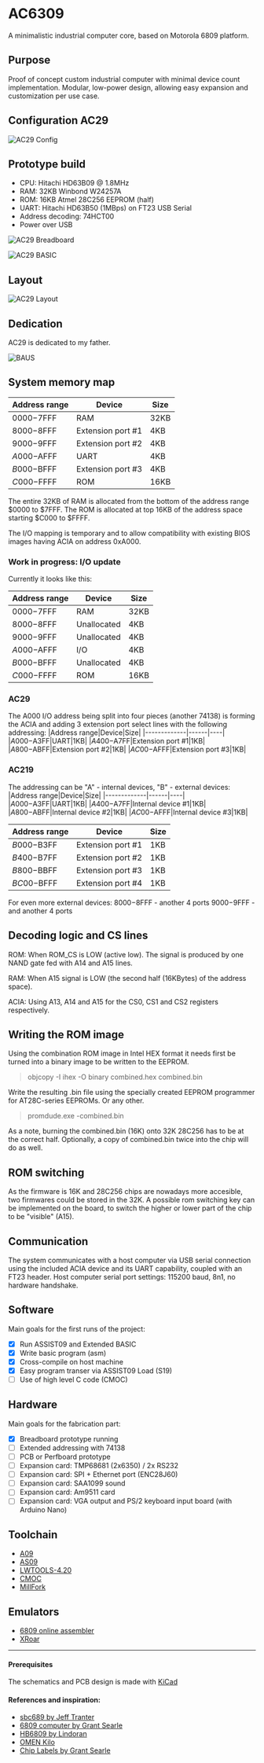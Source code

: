 # AC6309
A minimalistic industrial computer core, based on Motorola 6809 platform.

## Purpose
Proof of concept custom industrial computer with minimal device count implementation. Modular, low-power design, allowing easy expansion and customization per use case.

## Configuration AC29
![AC29 Config](Images/AC29_config.PNG)

## Prototype build 
* CPU: Hitachi HD63B09 @ 1.8MHz
* RAM: 32KB Winbond W24257A
* ROM: 16KB Atmel 28C256 EEPROM (half)
* UART: Hitachi HD63B50 (1MBps) on FT23 USB Serial
* Address decoding: 74HCT00
* Power over USB

![AC29 Breadboard](Images/AC29_Breadboard.jpg)

![AC29 BASIC](Images/AC29_BASIC.jpg)

## Layout
![AC29 Layout](Images/AC29_layout.PNG)

## Dedication
AC29 is dedicated to my father.

![BAUS](Images/bauscii.png)

## System memory map
|Address range|Device|Size|
|-------------|------|----|
|$0000-$7FFF|RAM|32KB|
|$8000-$8FFF|Extension port #1|4KB|
|$9000-$9FFF|Extension port #2|4KB|
|$A000-$AFFF|UART|4KB|
|$B000-$BFFF|Extension port #3|4KB|
|$C000-$FFFF|ROM|16KB|

The entire 32KB of RAM is allocated from the bottom of the address range $0000 to $7FFF.
The ROM is allocated at top 16KB of the address space starting $C000 to $FFFF.

The I/O mapping is temporary and to allow compatibility with existing BIOS images having ACIA on address 0xA000. 

### Work in progress: I/O update

Currently it looks like this:

|Address range|Device|Size|
|-------------|------|----|
|$0000-$7FFF|RAM|32KB|
|$8000-$8FFF|Unallocated|4KB|
|$9000-$9FFF|Unallocated|4KB|
|$A000-$AFFF|I/O|4KB|
|$B000-$BFFF|Unallocated|4KB|
|$C000-$FFFF|ROM|16KB|

### AC29
The A000 I/O address being split into four pieces (another 74138) is forming the ACIA and adding 3 extension port select lines with the following addressing:
|Address range|Device|Size|
|-------------|------|----|
|$A000-$A3FF|UART|1KB|
|$A400-$A7FF|Extension port #1|1KB|
|$A800-$ABFF|Extension port #2|1KB|
|$AC00-$AFFF|Extension port #3|1KB|

### AC219
The addressing can be "A" - internal devices, "B" - external devices:
|Address range|Device|Size|
|-------------|------|----|
|$A000-$A3FF|UART|1KB|
|$A400-$A7FF|Internal device #1|1KB|
|$A800-$ABFF|Internal device #2|1KB|
|$AC00-$AFFF|Internal device #3|1KB|

|Address range|Device|Size|
|-------------|------|----|
|$B000-$B3FF|Extension port #1|1KB|
|$B400-$B7FF|Extension port #2|1KB|
|$B800-$BBFF|Extension port #3|1KB|
|$BC00-$BFFF|Extension port #4|1KB|

For even more external devices:
$8000-$8FFF - another 4 ports
$9000-$9FFF - and another 4 ports


## Decoding logic and CS lines
ROM: When ROM_CS is LOW (active low). The signal is produced by one NAND gate fed with A14 and A15 lines.

RAM: When A15 signal is LOW (the second half (16KBytes) of the address space).

ACIA: Using A13, A14 and A15 for the CS0, CS1 and CS2 registers respectively.


## Writing the ROM image
Using the combination ROM image in Intel HEX format it needs first be turned into a binary image to be written to the EEPROM.
> objcopy -I ihex -O binary combined.hex combined.bin

Write the resulting .bin file using the specially created EEPROM programmer for AT28C-series EEPROMs. Or any other.
> promdude.exe -combined.bin

As a note, burning the combined.bin (16K) onto 32K 28C256 has to be at the correct half. Optionally, a copy of combined.bin twice into the chip will do as well.

## ROM switching
As the firmware is 16K and 28C256 chips are nowadays more accesible, two firmwares could be stored in the 32K. A possible rom switching key can be implemented on the board, to switch the higher or lower part of the chip to be "visible"  (A15).

## Communication
The system communicates with a host computer via USB serial connection using the included ACIA device and its UART capability, coupled with an FT23 header. Host computer serial port settings: 115200 baud, 8n1, no hardware handshake.

## Software
Main goals for the first runs of the project:
- [x] Run ASSIST09 and Extended BASIC
- [x] Write basic program (asm)
- [x] Cross-compile on host machine
- [x] Easy program transer via ASSIST09 Load (S19)
- [ ] Use of high level C code (CMOC)

## Hardware
Main goals for the fabrication part:
- [x] Breadboard prototype running
- [ ] Extended addressing with 74138
- [ ] PCB or Perfboard prototype
- [ ] Expansion card: TMP68681 (2x6350) / 2x RS232
- [ ] Expansion card: SPI + Ethernet port (ENC28J60)
- [ ] Expansion card: SAA1099 sound
- [ ] Expansion card: Am9511 card
- [ ] Expansion card: VGA output and PS/2 keyboard input board (with Arduino Nano)

## Toolchain
* [A09](https://github.com/Arakula/A09)
* [AS09](https://gitlab.com/dfffffff/as09)
* [LWTOOLS-4.20](http://www.lwtools.ca/)
* [CMOC](http://perso.b2b2c.ca/~sarrazip/dev/cmoc.html)
* [MillFork](https://github.com/KarolS/millfork)

## Emulators
* [6809 online assembler](http://6809.uk/)
* [XRoar](https://www.6809.org.uk/xroar/online/)



- - - 
#### Prerequisites
The schematics and PCB design is made with [KiCad](http://kicad.org)


#### References and inspiration:
* [sbc689 by Jeff Tranter](https://github.com/jefftranter/6809)
* [6809 computer by Grant Searle](http://searle.x10host.com/6809/Simple6809.html)
* [HB6809 by Lindoran](https://github.com/lindoran/HB6809)
* [OMEN Kilo](https://github.com/omenmicro/kilo)
* [Chip Labels by Grant Searle](http://searle.x10host.com/labels/ChipLabels.pdf)